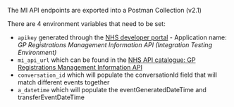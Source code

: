 The MI API endpoints are exported into a Postman Collection (v2.1)

There are 4 environment variables that need to be set:
* `apikey` generated through the [NHS developer portal](https://portal.developer.nhs.uk/my-applications) - Application name: *GP Registrations Management Information API (Integration Testing Environment)*
* `mi_api_url` which can be found in the [NHS API catalogue: GP Registrations Management Information API](https://digital.nhs.uk/developer/api-catalogue/gp-registrations-management-information#api-description__environments-and-testing)
* `conversation_id` which will populate the conversationId field that will match different events together
* `a_datetime` which will populate the eventGeneratedDateTime and transferEventDateTime